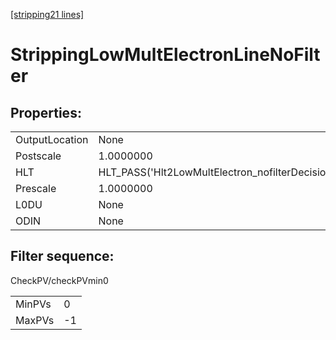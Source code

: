 [[stripping21 lines]](./stripping21-index)

# StrippingLowMultElectronLineNoFilter

## Properties:

|                |                                                  |
|----------------|--------------------------------------------------|
| OutputLocation | None                                             |
| Postscale      | 1.0000000                                        |
| HLT            | HLT_PASS('Hlt2LowMultElectron_nofilterDecision') |
| Prescale       | 1.0000000                                        |
| L0DU           | None                                             |
| ODIN           | None                                             |

## Filter sequence:

CheckPV/checkPVmin0

|        |     |
|--------|-----|
| MinPVs | 0   |
| MaxPVs | -1  |

